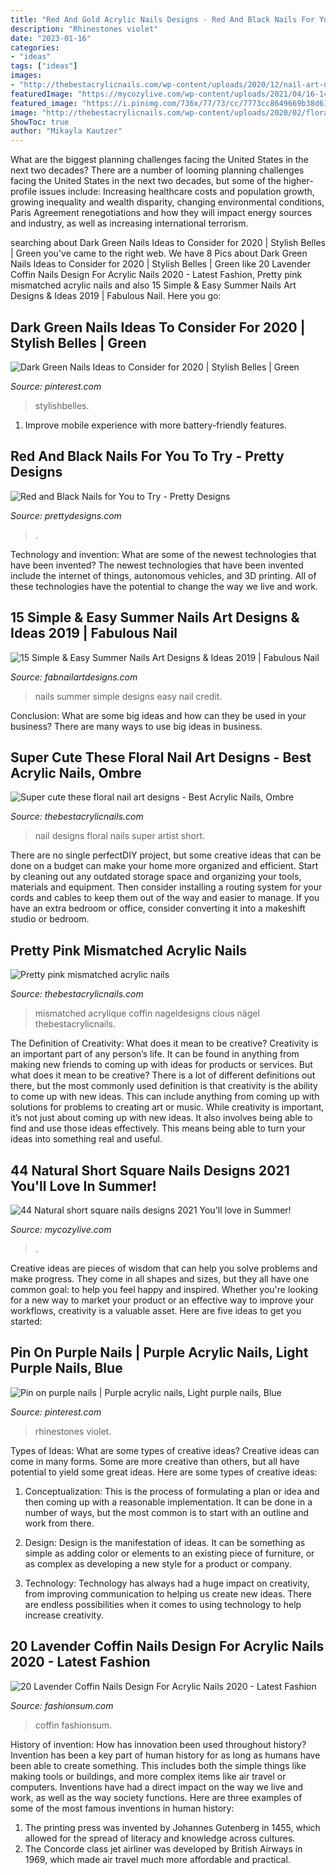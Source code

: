 ```yaml
---
title: "Red And Gold Acrylic Nails Designs - Red And Black Nails For You To Try"
description: "Rhinestones violet"
date: "2023-01-16"
categories:
- "ideas"
tags: ["ideas"]
images:
- "http://thebestacrylicnails.com/wp-content/uploads/2020/12/nail-art-designs-30-430x580.jpg"
featuredImage: "https://mycozylive.com/wp-content/uploads/2021/04/16-14-683x1024.jpg"
featured_image: "https://i.pinimg.com/736x/77/73/cc/7773cc8649669b38d619560a515ea66b.jpg"
image: "http://thebestacrylicnails.com/wp-content/uploads/2020/02/floral-nails-1.jpg"
ShowToc: true
author: "Mikayla Kautzer"
---
```



What are the biggest planning challenges facing the United States in the next two decades?
There are a number of looming planning challenges facing the United States in the next two decades, but some of the higher-profile issues include: Increasing healthcare costs and population growth, growing inequality and wealth disparity, changing environmental conditions, Paris Agreement renegotiations and how they will impact energy sources and industry, as well as increasing international terrorism.

	

		
searching about Dark Green Nails Ideas to Consider for 2020 | Stylish Belles | Green you've came to the right web. We have 8 Pics about Dark Green Nails Ideas to Consider for 2020 | Stylish Belles | Green like 20 Lavender Coffin Nails Design For Acrylic Nails 2020 - Latest Fashion, Pretty pink mismatched acrylic nails and also 15 Simple &amp; Easy Summer Nails Art Designs &amp; Ideas 2019 | Fabulous Nail. Here you go:
		
    
## Dark Green Nails Ideas To Consider For 2020 | Stylish Belles | Green

<img loading=lazy src="https://i.pinimg.com/736x/70/01/8f/70018f60cce2da2e9def0fc1d281a3a2.jpg" onerror="this.onerror=null;this.src='https://tse3.mm.bing.net/th?id=OIP.U7SurQb5sJXLtH-mL_0rlAHaJ3&amp;pid=15.1';" alt="Dark Green Nails Ideas to Consider for 2020 | Stylish Belles | Green">

_Source: pinterest.com_

>stylishbelles. 

	

1. Improve mobile experience with more battery-friendly features.

    
## Red And Black Nails For You To Try - Pretty Designs

<img loading=lazy src="http://www.prettydesigns.com/wp-content/uploads/2014/06/Swirl-Nails.jpg" onerror="this.onerror=null;this.src='https://tse4.mm.bing.net/th?id=OIP.c8Z4flkntvah3tL2CG4kEwHaKQ&amp;pid=15.1';" alt="Red and Black Nails for You to Try - Pretty Designs">

_Source: prettydesigns.com_

>. 

	

Technology and invention: What are some of the newest technologies that have been invented?
The newest technologies that have been invented include the internet of things, autonomous vehicles, and 3D printing. All of these technologies have the potential to change the way we live and work.

    
## 15 Simple &amp; Easy Summer Nails Art Designs &amp; Ideas 2019 | Fabulous Nail

<img loading=lazy src="http://fabnailartdesigns.com/wp-content/uploads/2019/04/15-Simple-Easy-Summer-Nails-Art-Designs-Ideas-2019-4.jpg" onerror="this.onerror=null;this.src='https://tse3.mm.bing.net/th?id=OIP.e-RYKmY1gzx132sTivJN4QHaJa&amp;pid=15.1';" alt="15 Simple &amp; Easy Summer Nails Art Designs &amp; Ideas 2019 | Fabulous Nail">

_Source: fabnailartdesigns.com_

>nails summer simple designs easy nail credit. 

	

Conclusion: What are some big ideas and how can they be used in your business?
There are many ways to use big ideas in business.

    
## Super Cute These Floral Nail Art Designs - Best Acrylic Nails, Ombre

<img loading=lazy src="http://thebestacrylicnails.com/wp-content/uploads/2020/02/floral-nails-1.jpg" onerror="this.onerror=null;this.src='https://tse2.mm.bing.net/th?id=OIP.29owsaKT-lwIKWal4R_93wHaLb&amp;pid=15.1';" alt="Super cute these floral nail art designs - Best Acrylic Nails, Ombre">

_Source: thebestacrylicnails.com_

>nail designs floral nails super artist short. 

	

There are no single perfectDIY project, but some creative ideas that can be done on a budget can make your home more organized and efficient. Start by cleaning out any outdated storage space and organizing your tools, materials and equipment. Then consider installing a routing system for your cords and cables to keep them out of the way and easier to manage. If you have an extra bedroom or office, consider converting it into a makeshift studio or bedroom.

    
## Pretty Pink Mismatched Acrylic Nails

<img loading=lazy src="http://thebestacrylicnails.com/wp-content/uploads/2020/12/nail-art-designs-30-430x580.jpg" onerror="this.onerror=null;this.src='https://tse1.mm.bing.net/th?id=OIP.8WSRoqCvmlkRJuHGYbUEXQAAAA&amp;pid=15.1';" alt="Pretty pink mismatched acrylic nails">

_Source: thebestacrylicnails.com_

>mismatched acrylique coffin nageldesigns clous nägel thebestacrylicnails. 

	

The Definition of Creativity: What does it mean to be creative?
Creativity is an important part of any person’s life. It can be found in anything from making new friends to coming up with ideas for products or services. But what does it mean to be creative? There is a lot of different definitions out there, but the most commonly used definition is that creativity is the ability to come up with new ideas. This can include anything from coming up with solutions for problems to creating art or music. While creativity is important, it’s not just about coming up with new ideas. It also involves being able to find and use those ideas effectively. This means being able to turn your ideas into something real and useful.

    
## 44 Natural Short Square Nails Designs 2021 You&#039;ll Love In Summer!

<img loading=lazy src="https://mycozylive.com/wp-content/uploads/2021/04/16-14-683x1024.jpg" onerror="this.onerror=null;this.src='https://tse1.mm.bing.net/th?id=OIP.nKXu8U9LqyEOKm8mIhILtAHaLG&amp;pid=15.1';" alt="44 Natural short square nails designs 2021 You&#039;ll love in Summer!">

_Source: mycozylive.com_

>. 

	

Creative ideas are pieces of wisdom that can help you solve problems and make progress. They come in all shapes and sizes, but they all have one common goal: to help you feel happy and inspired. Whether you're looking for a new way to market your product or an effective way to improve your workflows, creativity is a valuable asset. Here are five ideas to get you started: 

    
## Pin On Purple Nails | Purple Acrylic Nails, Light Purple Nails, Blue

<img loading=lazy src="https://i.pinimg.com/736x/77/73/cc/7773cc8649669b38d619560a515ea66b.jpg" onerror="this.onerror=null;this.src='https://tse4.mm.bing.net/th?id=OIP.hgdqvFUsdDjr0Ib913nyCwHaNK&amp;pid=15.1';" alt="Pin on purple nails | Purple acrylic nails, Light purple nails, Blue">

_Source: pinterest.com_

>rhinestones violet. 

	

Types of Ideas: What are some types of creative ideas?
Creative ideas can come in many forms. Some are more creative than others, but all have potential to yield some great ideas. Here are some types of creative ideas:
1. Conceptualization: This is the process of formulating a plan or idea and then coming up with a reasonable implementation. It can be done in a number of ways, but the most common is to start with an outline and work from there.

2. Design: Design is the manifestation of ideas. It can be something as simple as adding color or elements to an existing piece of furniture, or as complex as developing a new style for a product or company.

3. Technology: Technology has always had a huge impact on creativity, from improving communication to helping us create new ideas. There are endless possibilities when it comes to using technology to help increase creativity.


    
## 20 Lavender Coffin Nails Design For Acrylic Nails 2020 - Latest Fashion

<img loading=lazy src="https://fashionsum.com/wp-content/uploads/2020/04/20-2.jpg" onerror="this.onerror=null;this.src='https://tse3.mm.bing.net/th?id=OIP.D1lfQkeKdCTXJk4ttg_CWwHaKk&amp;pid=15.1';" alt="20 Lavender Coffin Nails Design For Acrylic Nails 2020 - Latest Fashion">

_Source: fashionsum.com_

>coffin fashionsum. 

	

History of invention: How has innovation been used throughout history?
Invention has been a key part of human history for as long as humans have been able to create something. This includes both the simple things like making tools or buildings, and more complex items like air travel or computers. Inventions have had a direct impact on the way we live and work, as well as the way society functions. 
Here are three examples of some of the most famous inventions in human history: 

1) The printing press was invented by Johannes Gutenberg in 1455, which allowed for the spread of literacy and knowledge across cultures. 
2) The Concorde class jet airliner was developed by British Airways in 1969, which made air travel much more affordable and practical.

